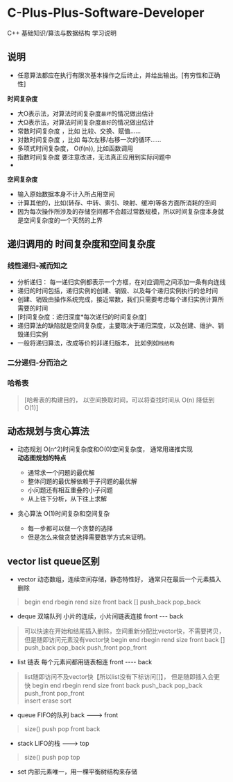 # C-Plus-Plus-Software-Developer
C++  基础知识/算法与数据结构 学习说明



## 说明

- 任意算法都应在执行有限次基本操作之后终止，并给出输出。[有穷性和正确性]  

**时间复杂度**  
- 大O表示法，对算法时间复杂度`最坏`的情况做出估计  
- 大Ω表示法，对算法时间复杂度`最好`的情况做出估计  
- 常数时间复杂度 ，比如 比较、交换、赋值……  
- 对数时间复杂度 ，比如 每次左移/右移一次的循环……  
- 多项式时间复杂度， O(f(n)), 比如函数调用  
- 指数时间复杂度  要注意改进，无法真正应用到实际问题中  
- 

**空间复杂度**   
- 输入原始数据本身不计入所占用空间  
- 计算其他的，比如(转存、中转、索引、映射、缓冲)等各方面所消耗的空间  
- 因为每次操作所涉及的存储空间都不会超过常数规模，所以时间复杂度本身就是空间复杂度的一个天然的上界  

## 递归调用的 时间复杂度和空间复杂度  

### 线性递归-减而知之  
- 分析递归： 每一递归实例都表示一个方框，在对应调用之间添加一条有向连线  
- 递归的时间包括，递归实例的创建、销毁、以及每个递归实例执行的总时间  
- 创建、销毁由操作系统完成，接近常数，我们只需要考虑每个递归实例计算所需要的时间  
- [时间复杂度：递归深度*每次递归的时间复杂度]  
- 递归算法的缺陷就是空间复杂度，主要取决于递归深度，以及创建、维护、销毁递归实例  
- 一般将递归算法，改成等价的非递归版本， 比如例如`栈结构`  

### 二分递归-分而治之  


### 哈希表 
> [哈希表的构建目的， 以空间换取时间，可以将查找时间从 O(n) 降低到O(1)]

## 动态规划与贪心算法

- 动态规划 O(n^2)时间复杂度和O(0)空间复杂度， 通常用递推实现  
  **动态图规划的特点**
  * 通常求一个问题的最优解
  * 整体问题的最优解依赖于子问题的最优解
  * 小问题还有相互重叠的小子问题
  * 从上往下分析，从下往上求解
  
- 贪心算法 O(1)时间复杂和空间复杂
    * 每一步都可以做一个贪婪的选择
    * 但是怎么来做贪婪选择需要数学方式来证明。
    
## vector list queue区别
- vector 动态数组，连续空间存储，静态特性好， 通常只在最后一个元素插入删除
> begin end rbegin rend size 
> front back []
> push_back  pop_back   

- deque 双端队列 小片的连续，小片间链表连接   front --- back
> 可以快速在开始和结尾插入删除，空间重新分配比vector快，不需要拷贝，但是随即访问元素没有vector快
> begin end rbegin rend size 
> front back []
> push_back  pop_back  push_front pop_front

- list 链表 每个元素间都用链表相连  front ---- back
>list随即访问不及vector快【所以list没有下标访问[]】， 但是随即插入会更快
> begin end rbegin rend size 
> front back 
> push_back  pop_back  push_front pop_front  
> insert erase sort


- queue  FIFO的队列   back  ---> front
> size() push  pop front back 

- stack LIFO的栈    ---> top
>size() push pop top 

- set 内部元素唯一，用一棵平衡树结构来存储